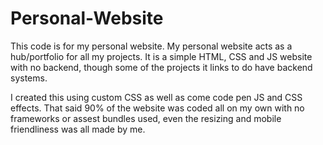 # Personal-Website

This code is for my personal website. My personal website acts as a hub/portfolio for all my projects. 
It is a simple HTML, CSS and JS website with no backend, though some of the projects it links to do have backend systems.

I created this using custom CSS as well as come code pen JS and CSS effects. That said 90% of the website was coded
all on my own with no frameworks or assest bundles used, even the resizing and mobile friendliness was all made by me.
